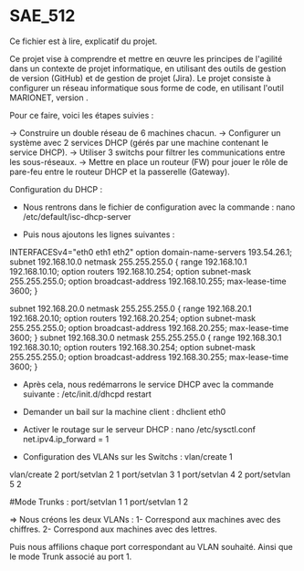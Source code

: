 # SAE_512

Ce fichier est à lire, explicatif du projet.

Ce projet vise à comprendre et mettre en œuvre les principes de l'agilité dans un contexte de projet informatique, en utilisant des outils de gestion de version (GitHub) et de gestion de projet (Jira). Le projet consiste à configurer un réseau informatique sous forme de code, en utilisant l'outil MARIONET, version .

Pour ce faire, voici les étapes suivies : 

-> Construire un double réseau de 6 machines chacun.
-> Configurer un système avec 2 services DHCP (gérés par une machine contenant le service DHCP).
-> Utiliser 3 switchs pour filtrer les communications entre les sous-réseaux.
-> Mettre en place un routeur (FW) pour jouer le rôle de pare-feu entre le routeur DHCP et la passerelle (Gateway).


Configuration du DHCP : 

- Nous rentrons dans le fichier de configuration avec la commande : 
nano /etc/default/isc-dhcp-server

- Puis nous ajoutons les lignes suivantes : 

INTERFACESv4="eth0 eth1 eth2"
option domain-name-servers 193.54.26.1; 
subnet 192.168.10.0 netmask 255.255.255.0 {
        range 192.168.10.1 192.168.10.10;
        option routers 192.168.10.254;
        option subnet-mask 255.255.255.0;
        option broadcast-address 192.168.10.255;
        max-lease-time 3600;
}

subnet 192.168.20.0 netmask 255.255.255.0 { 
        range 192.168.20.1 192.168.20.10;
        option routers 192.168.20.254; 
        option subnet-mask 255.255.255.0;
        option broadcast-address 192.168.20.255;
        max-lease-time 3600;
}
subnet 192.168.30.0 netmask 255.255.255.0 {
        range 192.168.30.1 192.168.30.10;
        option routers 192.168.30.254;
        option subnet-mask 255.255.255.0;
        option broadcast-address 192.168.30.255;
        max-lease-time 3600;
}

- Après cela, nous redémarrons le service DHCP avec la commande suivante : 
/etc/init.d/dhcpd restart


- Demander un bail sur la machine client :
dhclient eth0

 - Activer le routage sur le serveur DHCP :
nano /etc/sysctl.conf
net.ipv4.ip_forward = 1

 - Configuration des VLANs sur les Switchs :
vlan/create 1

vlan/create 2
port/setvlan 2 1
port/setvlan 3 1
port/setvlan 4 2 
port/setvlan 5 2

#Mode Trunks : 
port/setvlan 1 1 
port/setvlan 1 2 

=> Nous créons les deux VLANs : 
1- Correspond aux machines avec des chiffres.
2- Correspond aux machines avec des lettres.

Puis nous affilions chaque port correspondant au VLAN souhaité.
Ainsi que le mode Trunk associé au port 1.




